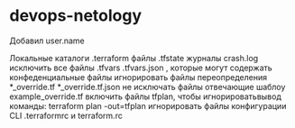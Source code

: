 # devops-netology
Добавил user.name


Локальные каталоги .terraform
файлы .tfstate
журналы crash.log
исключить все файлы .tfvars .tfvars.json , которые могут содержать конфеденциальные файлы
игнорировать файлы переопределения *_override.tf  *_override.tf.json
не исключать файлы отвечающие шаблоу example_override.tf
включить файлы tfplan, чтобы игнорироватьвывод команды: terraform plan -out=tfplan
игнорировать файлы конфигурации CLI .terraformrc и terraform.rc


